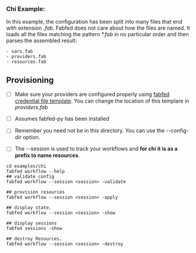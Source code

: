 ### Chi Example:

In this example, the configuration has been split into many files that end with extension <i>.fab</i>.
Fabfed does not care about how the files are named. It loads all the files matching the pattern <i>*.fab</i> in no particular order and then parses the assembled result:

    - vars.fab
    - providers.fab
    - resources.fab

## Provisioning

- [ ] Make sure your providers are configured properly using [fabfed credential file template](../../config/fabfed_credentials_template.yml). You can change the location of this templare in <i>providers.fab</i>
- [ ] Assumes fabfed-py has been installed
- [ ] Remember you need not be in this directory. You can use the --config-dir option.  
- [ ] The --session is used to track your workflows and <b>for chi it is as a prefix to name resources</b>.


```
cd examples/chi
fabfed workflow --help
## validate config
fabfed workflow --session <session> -validate

## provision resources
fabfed workflow --session <session> -apply

## display state. 
fabfed workflow --session <session> -show

## display sessions
fabfed sessions -show

## destroy Resources. 
fabfed workflow --session <session> -destroy
```
